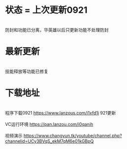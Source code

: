 

# 状态 = 上次更新0921
 
</br> 防封和功能已分离，华英雄以后只更新功能不处理防封  </br> 
 

# 最新更新

</br>技能释放等功能已修复</br>
 

# 下载地址 

</br>程序下载0921 https://www.lanzous.com/i1xfd1i 921更新</br>
</br>VC运行环境 https://pan.lanzou.com/i0qanih</br>
</br> 视频演示 https://www.changyun.tk/youtube/channel.php?channelid=UCy3BVqS_ekM7qM6e01kGBpQ</br>
 
